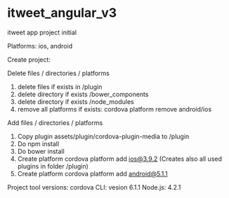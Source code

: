 # itweet_angular_v3
itweet app project initial

Platforms: ios, android

Create project:

Delete files / directories / platforms
1. delete files if exists in /plugin
2. delete directory if exists /bower_components
3. delete directory if exists /node_modules
4. remove all platforms if exists: cordova platform remove android/ios

Add files / directories / platforms
1. Copy plugin assets/plugin/cordova-plugin-media to /plugin
2. Do npm install
3. Do bower install
4. Create platform cordova platform add ios@3.9.2
(Creates also all used plugins in folder /plugin)
5. Create platform cordova platform add android@5.1.1

Project tool versions:
cordova CLI: vesion 6.1.1
Node.js: 4.2.1

